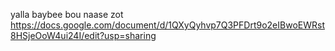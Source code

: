 yalla baybee bou naase zot
https://docs.google.com/document/d/1QXyQyhvp7Q3PFDrt9o2eIBwoEWRst8HSjeOoW4ui24I/edit?usp=sharing
